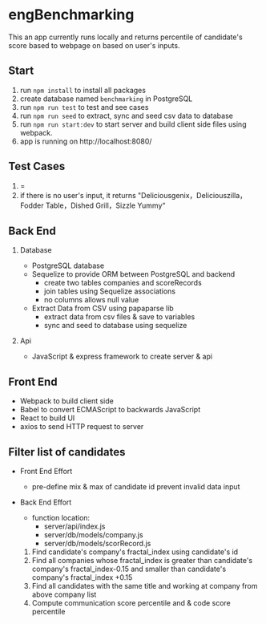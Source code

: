 # engBenchmarking

This an app currently runs locally and returns percentile of candidate's score based to webpage on based on user's inputs.

## Start

1. run `npm install` to install all packages
2. create database named `benchmarking` in PostgreSQL
3. run `npm run test` to test and see cases
3. run `npm run seed` to extract, sync and seed csv data to database 
4. run `npm run start:dev` to start server and build client side files using webpack.
5. app is running on http://localhost:8080/

## Test Cases

1. =
2. if there is no user's input, it returns "Deliciousgenix，Deliciouszilla，Fodder Table，Dished Grill，Sizzle Yummy“



## Back End 

1. Database
    - PostgreSQL database
    - Sequelize to provide ORM between PostgreSQL and backend
        - create two tables companies and scoreRecords
        - join tables using Sequelize associations
        - no columns allows null value
    - Extract Data from CSV using papaparse lib
        - extract data from csv files & save to variables
        - sync and seed to database using sequelize

2. Api
    - JavaScript & express framework to create server & api

## Front End

- Webpack to build client side
- Babel to convert ECMAScript to backwards JavaScript
- React to build UI
- axios to send HTTP request to server


## Filter list of candidates

- Front End Effort
    - pre-define mix & max of candidate id prevent invalid data input

   
- Back End Effort
     - function location:
        - server/api/index.js
        - server/db/models/company.js
        - server/db/models/scorRecord.js

    1. Find candidate's company's fractal_index using candidate's id
    2. Find all companies whose fractal_index is greater than candidate's company's fractal_index-0.15 and smaller than candidate's company's fractal_index +0.15
    3. Find all candidates with the same title and working at company from above company list
    4. Compute communication score percentile and & code score percentile




